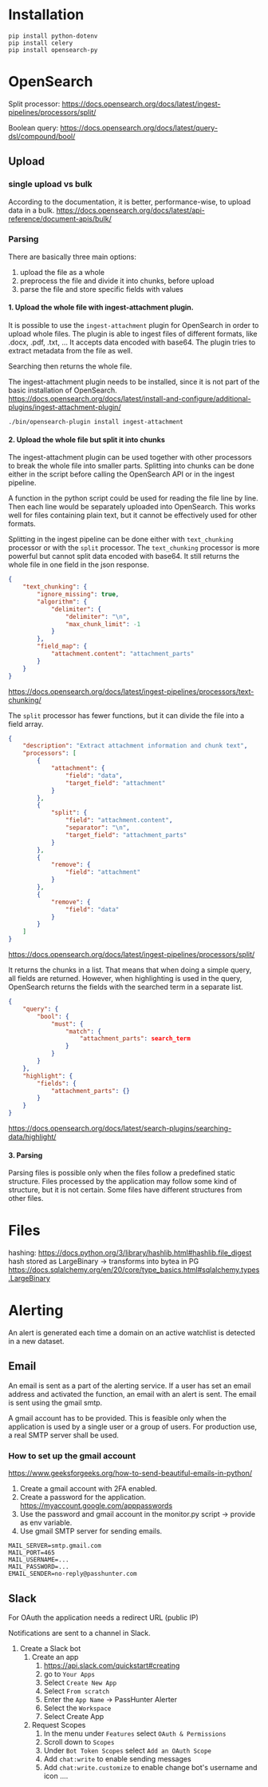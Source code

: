 # Installation

```shell
pip install python-dotenv
pip install celery
pip install opensearch-py
```

# OpenSearch

Split processor:
https://docs.opensearch.org/docs/latest/ingest-pipelines/processors/split/

Boolean query:
https://docs.opensearch.org/docs/latest/query-dsl/compound/bool/


## Upload

### single upload vs bulk

According to the documentation, it is better, performance-wise, to upload data in a bulk.
https://docs.opensearch.org/docs/latest/api-reference/document-apis/bulk/

### Parsing

There are basically three main options:
1. upload the file as a whole
2. preprocess the file and divide it into chunks, before upload
3. parse the file and store specific fields with values

#### 1. Upload the whole file with ingest-attachment plugin.

It is possible to use the `ingest-attachment` plugin for OpenSearch in order to upload whole files.
The plugin is able to ingest files of different formats, like .docx, .pdf, .txt, ...
It accepts data encoded with base64.
The plugin tries to extract metadata from the file as well.

Searching then returns the whole file.

The ingest-attachment plugin needs to be installed, since it is not part of the basic installation of OpenSearch.
https://docs.opensearch.org/docs/latest/install-and-configure/additional-plugins/ingest-attachment-plugin/
```shell
./bin/opensearch-plugin install ingest-attachment
```

#### 2. Upload the whole file but split it into chunks

The ingest-attachment plugin can be used together with other processors to break the whole file into smaller parts.
Splitting into chunks can be done either in the script before calling the OpenSearch API or in the ingest pipeline.

A function in the python script could be used for reading the file line by line.
Then each line would be separately uploaded into OpenSearch.
This works well for files containing plain text, but it cannot be effectively used for other formats.

Splitting in the ingest pipeline can be done either with `text_chunking` processor or with the `split` processor.
The `text_chunking` processor is more powerful but cannot split data encoded with base64.
It still returns the whole file in one field in the json response.

```json
{
    "text_chunking": {
        "ignore_missing": true,
        "algorithm": {
            "delimiter": {
                "delimiter": "\n",
                "max_chunk_limit": -1
            }
        },
        "field_map": {
            "attachment.content": "attachment_parts"
        }
    }
}
```
https://docs.opensearch.org/docs/latest/ingest-pipelines/processors/text-chunking/

The `split` processor has fewer functions, but it can divide the file into a field array.
```json
{
    "description": "Extract attachment information and chunk text",
    "processors": [
        {
            "attachment": {
                "field": "data",
                "target_field": "attachment"
            }
        },
        {
            "split": {
                "field": "attachment.content",
                "separator": "\n",
                "target_field": "attachment_parts"
            }
        },
        {
            "remove": {
                "field": "attachment"
            }
        },
        {
            "remove": {
                "field": "data"
            }
        }
    ]
}
```
https://docs.opensearch.org/docs/latest/ingest-pipelines/processors/split/

It returns the chunks in a list.
That means that when doing a simple query, all fields are returned.
However, when highlighting is used in the query, OpenSearch returns the fields with the searched term in a separate list.
```json
{
    "query": {
        "bool": {
            "must": {
                "match": {
                    "attachment_parts": search_term
                }
            }
        }
    },
    "highlight": {
        "fields": {
            "attachment_parts": {}
        }
    }
}
```
https://docs.opensearch.org/docs/latest/search-plugins/searching-data/highlight/

#### 3. Parsing

Parsing files is possible only when the files follow a predefined static structure.
Files processed by the application may follow some kind of structure, but it is not certain.
Some files have different structures from other files.


# Files

hashing: https://docs.python.org/3/library/hashlib.html#hashlib.file_digest
hash stored as LargeBinary -> transforms into bytea in PG https://docs.sqlalchemy.org/en/20/core/type_basics.html#sqlalchemy.types.LargeBinary


# Alerting

An alert is generated each time a domain on an active watchlist is detected in a new dataset.

## Email

An email is sent as a part of the alerting service.
If a user has set an email address and activated the function, an email with an alert is sent.
The email is sent using the gmail smtp.

A gmail account has to be provided.
This is feasible only when the application is used by a single user or a group of users.
For production use, a real SMTP server shall be used.

### How to set up the gmail account
https://www.geeksforgeeks.org/how-to-send-beautiful-emails-in-python/

1. Create a gmail account with 2FA enabled.
2. Create a password for the application. https://myaccount.google.com/apppasswords
3. Use the password and gmail account in the monitor.py script -> provide as env variable.
4. Use gmail SMTP server for sending emails.

```dotenv
MAIL_SERVER=smtp.gmail.com
MAIL_PORT=465
MAIL_USERNAME=...
MAIL_PASSWORD=...
EMAIL_SENDER=no-reply@passhunter.com
```

## Slack

For OAuth the application needs a redirect URL (public IP)

Notifications are sent to a channel in Slack.

1. Create a Slack bot
   1. Create an app
      1. https://api.slack.com/quickstart#creating
      2. go to `Your Apps`
      3. Select `Create New App`
      4. Select `From scratch`
      5. Enter the `App Name` -> PassHunter Alerter
      6. Select the `Workspace`
      7. Select Create App
   2. Request Scopes
      1. In the menu under `Features` select `OAuth & Permissions`
      2. Scroll down to `Scopes`
      3. Under `Bot Token Scopes` select `Add an OAuth Scope`
      4. Add `chat:write` to enable sending messages
      5. Add `chat:write.customize` to enable change bot's username and icon
   ....
